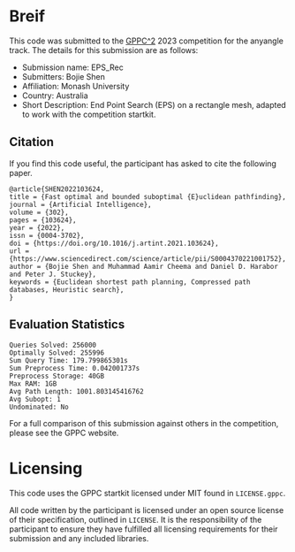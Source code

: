 # Breif

This code was submitted to the [GPPC^2](https://gppc.search-conference.org/) 2023 competition for the anyangle track.
The details for this submission are as follows:
- Submission name: EPS_Rec
- Submitters: Bojie Shen
- Affiliation: Monash University
- Country: Australia
- Short Description: End Point Search (EPS) on a rectangle mesh, adapted to work with the competition startkit.

## Citation

If you find this code useful, the participant has asked to cite the following paper.

	@article{SHEN2022103624,
	title = {Fast optimal and bounded suboptimal {E}uclidean pathfinding},
	journal = {Artificial Intelligence},
	volume = {302},
	pages = {103624},
	year = {2022},
	issn = {0004-3702},
	doi = {https://doi.org/10.1016/j.artint.2021.103624},
	url = {https://www.sciencedirect.com/science/article/pii/S0004370221001752},
	author = {Bojie Shen and Muhammad Aamir Cheema and Daniel D. Harabor and Peter J. Stuckey},
	keywords = {Euclidean shortest path planning, Compressed path databases, Heuristic search},
	}

## Evaluation Statistics

	Queries Solved: 256000
	Optimally Solved: 255996
	Sum Query Time: 179.799865301s
	Sum Preprocess Time: 0.042001737s
	Preprocess Storage: 40GB
	Max RAM: 1GB
	Avg Path Length: 1001.803145416762
	Avg Subopt: 1
	Undominated: No

For a full comparison of this submission against others in the competition, please see the GPPC website.

# Licensing

This code uses the GPPC startkit licensed under MIT found in `LICENSE.gppc`.

All code written by the participant is licensed under an open source license of their specification, outlined in `LICENSE`.
It is the responsibility of the participant to ensure they have fulfilled all licensing requirements for their submission and any included libraries.
